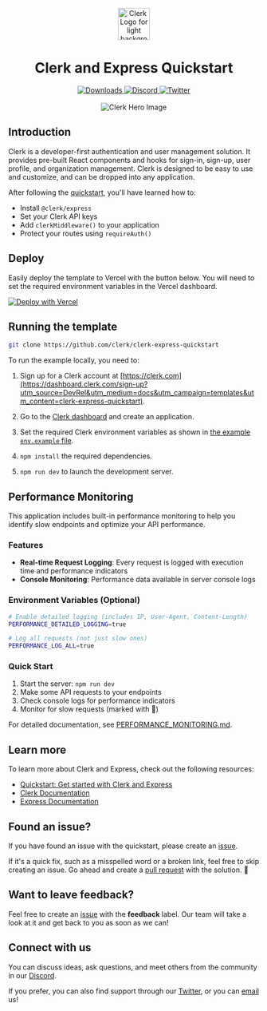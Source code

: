 <p align="center">
  <a href="https://clerk.com?utm_source=github&utm_medium=clerk_docs" target="_blank" rel="noopener noreferrer">
    <picture>
      <source media="(prefers-color-scheme: dark)" srcset="./public/light-logo.png">
      <img alt="Clerk Logo for light background" src="./public/dark-logo.png" height="64">
    </picture>
  </a>
  <br />
</p>
<div align="center">
  <h1>
    Clerk and Express Quickstart
  </h1>
  <a href="https://www.npmjs.com/package/@clerk/clerk-js">
    <img alt="Downloads" src="https://img.shields.io/npm/dm/@clerk/clerk-js" />
  </a>
  <a href="https://discord.com/invite/b5rXHjAg7A">
    <img alt="Discord" src="https://img.shields.io/discord/856971667393609759?color=7389D8&label&logo=discord&logoColor=ffffff" />
  </a>
  <a href="https://twitter.com/clerkdev">
    <img alt="Twitter" src="https://img.shields.io/twitter/url.svg?label=%40clerkdev&style=social&url=https%3A%2F%2Ftwitter.com%2Fclerkdev" />
  </a>
  <br />
  <br />
  <img alt="Clerk Hero Image" src="./public/hero.png">
</div>

## Introduction

Clerk is a developer-first authentication and user management solution. It provides pre-built React components and hooks for sign-in, sign-up, user profile, and organization management. Clerk is designed to be easy to use and customize, and can be dropped into any application.

After following the [quickstart](https://clerk.com/docs/quickstarts/express), you'll have learned how to:

- Install `@clerk/express`
- Set your Clerk API keys
- Add `clerkMiddleware()` to your application
- Protect your routes using `requireAuth()`

## Deploy

Easily deploy the template to Vercel with the button below. You will need to set the required environment variables in the Vercel dashboard.

[![Deploy with Vercel](https://vercel.com/button)](https://vercel.com/new/clone?repository-url=https%3A%2F%2Fgithub.com%2Fclerk%2Fclerk-express-quickstart&env=NEXT_PUBLIC_CLERK_PUBLISHABLE_KEY,CLERK_SECRET_KEY&envDescription=Clerk%20API%20keys&envLink=https%3A%2F%2Fclerk.com%2Fdocs%2Fquickstart%express&redirect-url=https%3A%2F%2Fclerk.com%2Fdocs%2Fquickstart%express)

## Running the template

```bash
git clone https://github.com/clerk/clerk-express-quickstart
```

To run the example locally, you need to:

1. Sign up for a Clerk account at [https://clerk.com](https://dashboard.clerk.com/sign-up?utm_source=DevRel&utm_medium=docs&utm_campaign=templates&utm_content=clerk-express-quickstart).

2. Go to the [Clerk dashboard](https://dashboard.clerk.com?utm_source=DevRel&utm_medium=docs&utm_campaign=templates&utm_content=clerk-express-quickstart) and create an application.

3. Set the required Clerk environment variables as shown in [the example `env.example` file](./.env.example).

4. `npm install` the required dependencies.

5. `npm run dev` to launch the development server.

## Performance Monitoring

This application includes built-in performance monitoring to help you identify slow endpoints and optimize your API performance.

### Features
- **Real-time Request Logging**: Every request is logged with execution time and performance indicators
- **Console Monitoring**: Performance data available in server console logs

### Environment Variables (Optional)
```bash
# Enable detailed logging (includes IP, User-Agent, Content-Length)
PERFORMANCE_DETAILED_LOGGING=true

# Log all requests (not just slow ones)
PERFORMANCE_LOG_ALL=true
```

### Quick Start
1. Start the server: `npm run dev`
2. Make some API requests to your endpoints
3. Check console logs for performance indicators
4. Monitor for slow requests (marked with 🔴)

For detailed documentation, see [PERFORMANCE_MONITORING.md](./PERFORMANCE_MONITORING.md).

## Learn more

To learn more about Clerk and Express, check out the following resources:

- [Quickstart: Get started with Clerk and Express](https://clerk.com/docs/quickstarts/express?utm_source=DevRel&utm_medium=docs&utm_campaign=templates&utm_content=clerk-express-quickstart)
- [Clerk Documentation](https://clerk.com/docs?utm_source=DevRel&utm_medium=docs&utm_campaign=templates&utm_content=clerk-express-quickstart)
- [Express Documentation](https://expressjs.com/en/starter/installing.html)

## Found an issue?

If you have found an issue with the quickstart, please create an [issue](https://github.com/clerk/clerk-express-quickstart/issues).

If it's a quick fix, such as a misspelled word or a broken link, feel free to skip creating an issue.
Go ahead and create a [pull request](https://github.com/clerk/clerk-express-quickstart/pulls) with the solution. :rocket:

## Want to leave feedback?

Feel free to create an [issue](https://github.com/clerk/clerk-express-quickstart/issues) with the **feedback** label. Our team will take a look at it and get back to you as soon as we can!

## Connect with us

You can discuss ideas, ask questions, and meet others from the community in our [Discord](https://discord.com/invite/b5rXHjAg7A).

If you prefer, you can also find support through our [Twitter](https://twitter.com/ClerkDev), or you can [email](mailto:support@clerk.dev) us!
